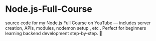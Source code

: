 # Node.js-Full-Course
source code for my Node.js Full Course on YouTube — includes server creation, APIs, modules, nodemon setup , etc  . Perfect for beginners learning backend development step-by-step. 🚀
